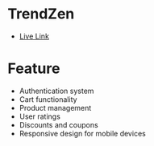 # TrendZen 
- [Live Link](https://trendzen-2bd14.web.app/) 

# Feature
- Authentication system
- Cart functionality
- Product management
- User ratings
- Discounts and coupons
- Responsive design for mobile devices

